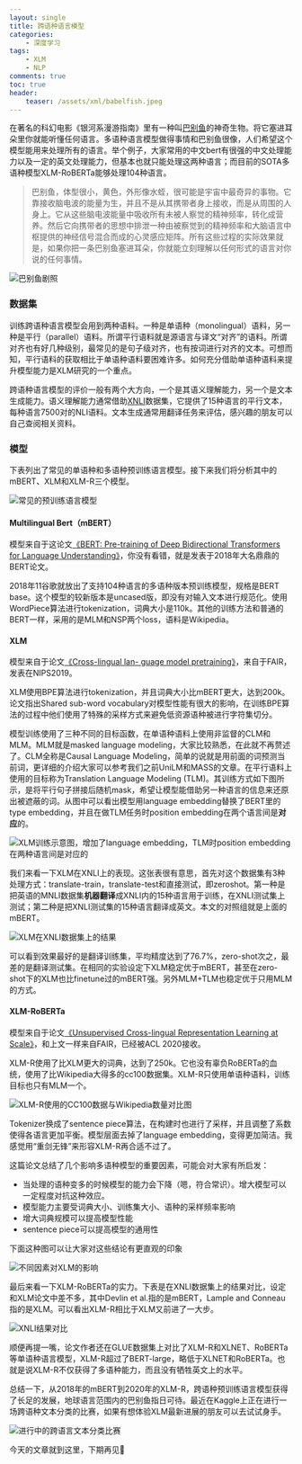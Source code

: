 ```yaml
---
layout: single
title: 跨语种语言模型
categories:
    - 深度学习
tags:
    - XLM
    - NLP
comments: true
toc: true
header:
    teaser: /assets/xml/babelfish.jpeg
---
```


<!-- 感谢清华大学自然语言处理实验室对预训练语言模型架构的梳理，我们将沿此脉络前行，探索预训练语言模型的前沿技术，红框中为已介绍的文章，今天介绍一个可能大家比较少接触的分支——多语种语言模型（multilingual language model）。 -->

在著名的科幻电影《银河系漫游指南》里有一种叫[巴别鱼](https://baike.baidu.com/item/%E5%B7%B4%E5%88%AB%E9%B1%BC "巴别鱼")的神奇生物。将它塞进耳朵里你就能听懂任何语言。多语种语言模型做得事情和巴别鱼很像，人们希望这个模型能用来处理所有的语言。举个例子，大家常用的中文bert有很强的中文处理能力以及一定的英文处理能力，但基本也就只能处理这两种语言；而目前的SOTA多语种模型XLM-RoBERTa能够处理104种语言。

>巴别鱼，体型很小，黄色，外形像水蛭，很可能是宇宙中最奇异的事物。它靠接收脑电波的能量为生，并且不是从其携带者身上接收，而是从周围的人身上。它从这些脑电波能量中吸收所有未被人察觉的精神频率，转化成营养。然后它向携带者的思想中排泄一种由被察觉到的精神频率和大脑语言中枢提供的神经信号混合而成的心灵感应矩阵。所有这些过程的实际效果就是，如果你把一条巴别鱼塞进耳朵，你就能立刻理解以任何形式的语言对你说的任何事情。

![巴别鱼剧照](/assets/xml/babelfish.jpeg)

### 数据集
训练跨语种语言模型会用到两种语料。一种是单语种（monolingual）语料，另一种是平行（parallel）语料。所谓平行语料就是源语言与译文“对齐”的语料。所谓对齐也有好几种级别，最常见的是句子级对齐，也有按词进行对齐的文本。可想而知，平行语料的获取相比于单语种语料要困难许多。如何充分借助单语种语料来提升模型能力是XLM研究的一个重点。

跨语种语言模型的评价一般有两个大方向，一个是其语义理解能力，另一个是文本生成能力。语义理解能力通常借助[XNLI](https://arxiv.org/abs/1809.05053 "XNLI: Evaluating Cross-lingual Sentence Representations")数据集，它提供了15种语言的平行文本，每种语言7500对的NLI语料。文本生成通常用翻译任务来评估，感兴趣的朋友可以自己查阅相关资料。

### 模型
下表列出了常见的单语种和多语种预训练语言模型。接下来我们将分析其中的mBERT、XLM和XLM-R三个模型。

![常见的预训练语言模型](/assets/xml/models.png)

#### Multilingual Bert（mBERT）
模型来自于这论文[《BERT: Pre-training of Deep Bidirectional Transformers for Language Understanding》](https://arxiv.org/abs/1810.04805 "BERT: Pre-training of Deep Bidirectional Transformers for Language Understanding")，你没有看错，就是发表于2018年大名鼎鼎的BERT论文。

2018年11谷歌就放出了支持104种语言的多语种版本预训练模型，规格是BERT base。这个模型的较新版本是uncased版，即没有对输入文本进行规范化。使用WordPiece算法进行tokenization，词典大小是110k。其他的训练方法和普通的BERT一样，采用的是MLM和NSP两个loss，语料是Wikipedia。

#### XLM
模型来自于论文[《Cross-lingual lan- guage model pretraining》](https://papers.nips.cc/paper/8928-cross-lingual-language-model-pretraining.pdf "Cross-lingual lan- guage model pretraining")，来自于FAIR，发表在NIPS2019。

XLM使用BPE算法进行tokenization，并且词典大小比mBERT更大，达到200k。论文指出Shared sub-word vocabulary对模型性能有很大的影响，在训练BPE算法的过程中他们使用了特殊的采样方式来避免低资源语种被进行字符集切分。

模型训练使用了三种不同的目标函数，在单语种语料上使用非监督的CLM和MLM。MLM就是masked language modeling，大家比较熟悉，在此就不再赘述了。CLM全称是Causal Language Modeling，简单的说就是用前面的词预测当前词，更详细的介绍大家可以参考我们之前UniLM和MASS的文章。在平行语料上使用的目标称为Translation Language Modeling (TLM)。其训练方式如下图所示，是将平行句子拼接后随机mask，希望让模型能借助另一种语言的信息来还原出被遮蔽的词。从图中可以看出模型用language embedding替换了BERT里的type embedding，并且在做TLM任务时position embedding在两个语言间是**对应**的。

![XLM训练示意图，增加了language embedding，TLM时position embedding在两种语言间是对应的](/assets/xml/xlm-model.png)

我们来看一下XLM在XNLI上的表现。这张表很有意思，首先对这个数据集有3种处理方式：translate-train，translate-test和直接测试，即zeroshot。第一种是把英语的MNLI数据集**机器翻译**成XNLI内的15种语言用于训练，在XNLI测试集上测试；第二种是把XNLI测试集的15种语言翻译成英文。本文的对照组就是上面的mBERT。

![XLM在XNLI数据集上的结果](/assets/xml/xlm-result.png)

可以看到效果最好的是翻译训练集，平均精度达到了76.7%，zero-shot次之，最差的是翻译测试集。在相同的实验设定下XLM稳定优于mBERT，甚至在zero-shot下的XLM也比finetune过的mBERT强。另外MLM+TLM也稳定优于只用MLM的方式。

#### XLM-RoBERTa
模型来自于论文[《Unsupervised Cross-lingual Representation Learning at Scale》](http://arxiv.org/abs/1911.02116 "Unsupervised Cross-lingual Representation Learning at Scale")，和上文一样来自FAIR，已经被ACL 2020接收。

XLM-R使用了比XLM更大的词典，达到了250k。它也没有辜负RoBERTa的血统，使用了比Wikipedia大得多的cc100数据集。XLM-R只使用单语种语料，训练目标也只有MLM一个。

![XLM-R使用的CC100数据与Wikipedia数量对比图](/assets/xml/xlmr-data.png)

Tokenizer换成了sentence piece算法，在构建时也进行了采样，并且调整了系数使得各语言更加平衡。模型层面去掉了language embedding，变得更加简洁。我感觉用“重剑无锋”来形容XLM-R再合适不过了。

这篇论文总结了几个影响多语种模型的重要因素，可能会对大家有所启发：
- 当处理的语种变多的时候模型的能力会下降（嗯，符合常识）。增大模型可以一定程度对抗这种效应。
- 模型能力主要受词典大小、训练集大小、语种的采样频率影响
- 增大词典规模可以提高模型性能
- sentence piece可以提高模型的通用性

下面这种图可以让大家对这些结论有更直观的印象

![不同因素对XLM的影响](/assets/xml/conclusion.png)

最后来看一下XLM-RoBERTa的实力。下表是在XNLI数据集上的结果对比，设定和XLM论文中差不多，其中Devlin et al.指的是mBERT，Lample and Conneau指的是XLM。可以看出XLM-R相比于XLM又前进了一大步。

![XNLI结果对比](/assets/xml/xlmr-result.png)

顺便再提一嘴，论文作者还在GLUE数据集上对比了XLM-R和XLNET、RoBERTa等单语种语言模型，XLM-R超过了BERT-large，略低于XLNET和RoBERTa。也就是说XLM-R不仅获得了多语种能力，而且没有牺牲英文上的水平。

总结一下，从2018年的mBERT到2020年的XLM-R，跨语种预训练语言模型获得了长足的发展，地球语言范围内的巴别鱼指日可待。最近在Kaggle上正在进行一场跨语种文本分类的比赛，如果有想体验XLM最新进展的朋友可以去试试身手。

![进行中的跨语言文本分类比赛](/assets/xml/kaggle.png)

今天的文章就到这里，下期再见👋